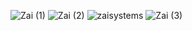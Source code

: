 ![Zai (1)](https://user-images.githubusercontent.com/64031326/218495343-6284a20e-3daa-47bc-8a74-b11d763de8f3.jpg)
![Zai (2)](https://user-images.githubusercontent.com/64031326/218495386-74f829a0-4588-4dee-9bff-5dfb7e5676df.jpg)
![zaisystems](https://user-images.githubusercontent.com/64031326/218736202-d68db1fa-fbad-4394-878d-bf7a1aa60d17.jpg)
![Zai (3)](https://user-images.githubusercontent.com/64031326/218495429-78670868-5450-4f74-9938-78333d0f9214.jpg)
